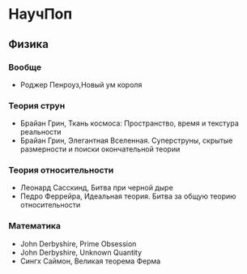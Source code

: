 # НаучПоп
 ## Физика
 ### Вообще
  * Роджер Пенроуз,Новый ум короля
  ### Теория струн
  * Брайан Грин, Ткань космоса: Пространство, время и текстура реальности
  * Брайан Грин, Элегантная Вселенная. Суперструны, скрытые размерности и поиски окончательной теории
 ### Теория относительности
  * Леонард Сасскинд, Битва при черной дыре
  * Педро Феррейра, Идеальная теория. Битва за общую теорию относительности
 ### Математика
  * John Derbyshire, Prime Obsession
  * John Derbyshire, Unknown Quantity
  * Сингх Саймон, Великая теорема Ферма
  

